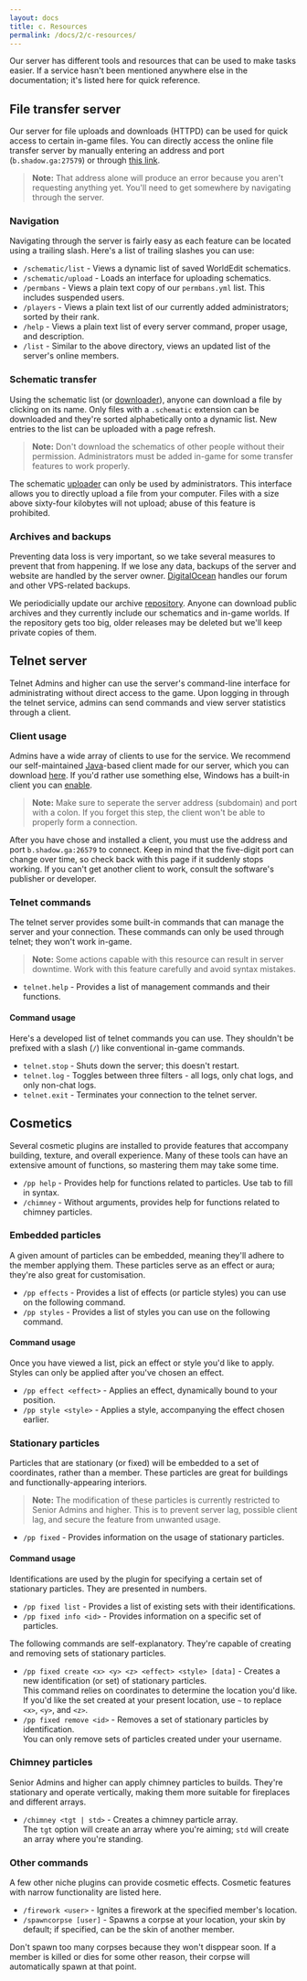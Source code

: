 ```yaml
---
layout: docs
title: c. Resources
permalink: /docs/2/c-resources/
---
```

Our server has different tools and resources that can be used to make tasks easier.
If a service hasn't been mentioned anywhere else in the documentation; it's listed here for quick reference.

## File transfer server
Our server for file uploads and downloads (HTTPD) can be used for quick access to certain in-game files.
You can directly access the online file transfer server by manually entering an address and port (`b.shadow.ga:27579`) or through [this link](http://b.shadow.ga:27579).

> **Note:** That address alone will produce an error because you aren't requesting anything yet. You'll need to get somewhere by navigating through the server.

### Navigation
Navigating through the server is fairly easy as each feature can be located using a trailing slash.
Here's a list of trailing slashes you can use:

- `/schematic/list` - Views a dynamic list of saved WorldEdit schematics.
- `/schematic/upload` - Loads an interface for uploading schematics.
- `/permbans` - Views a plain text copy of our `permbans.yml` list. This includes suspended users.
- `/players` - Views a plain text list of our currently added administrators; sorted by their rank.
- `/help` - Views a plain text list of every server command, proper usage, and description.
- `/list` - Similar to the above directory, views an updated list of the server's online members.
 
### Schematic transfer
Using the schematic list (or [downloader](http://b.shadow.ga:27579/schematic/list)), anyone can download a file by clicking on its name.
Only files with a `.schematic` extension can be downloaded and they're sorted alphabetically onto a dynamic list.
New entries to the list can be uploaded with a page refresh.

> **Note:** Don't download the schematics of other people without their permission. Administrators must be added in-game for some transfer features to work properly.

The schematic [uploader](http://b.shadow.ga:27579/schematic/list) can only be used by administrators.
This interface allows you to directly upload a file from your computer.
Files with a size above sixty-four kilobytes will not upload; abuse of this feature is prohibited.

### Archives and backups
Preventing data loss is very important, so we take several measures to prevent that from happening.
If we lose any data, backups of the server and website are handled by the server owner.
[DigitalOcean](https://m.do.co/c/7438217b1bcd) handles our forum and other VPS-related backups.

We periodicially update our archive [repository](https://git.io/v7PUB).
Anyone can download public archives and they currently include our schematics and in-game worlds.
If the repository gets too big, older releases may be deleted but we'll keep private copies of them.

## Telnet server
Telnet Admins and higher can use the server's command-line interface for administrating without direct access to the game.
Upon logging in through the telnet service, admins can send commands and view server statistics through a client.

### Client usage
Admins have a wide array of clients to use for the service.
We recommend our self-maintained [Java](https://www.java.com/en/download)-based client made for our server, which you can download [here](https://git.io/v7kJw).
If you'd rather use something else, Windows has a built-in client you can [enable](https://technet.microsoft.com/en-us/library/cc771275).

> **Note:** Make sure to seperate the server address (subdomain) and port with a colon. If you forget this step, the client won't be able to properly form a connection.

After you have chose and installed a client, you must use the address and port `b.shadow.ga:26579` to connect.
Keep in mind that the five-digit port can change over time, so check back with this page if it suddenly stops working.
If you can't get another client to work, consult the software's publisher or developer.

### Telnet commands
The telnet server provides some built-in commands that can manage the server and your connection.
These commands can only be used through telnet; they won't work in-game.

> **Note:** Some actions capable with this resource can result in server downtime. Work with this feature carefully and avoid syntax mistakes.

* `telnet.help` - Provides a list of management commands and their functions.

#### Command usage
Here's a developed list of telnet commands you can use.
They shouldn't be prefixed with a slash (`/`) like conventional in-game commands.

* `telnet.stop` - Shuts down the server; this doesn't restart.
* `telnet.log` - Toggles between three filters - all logs, only chat logs, and only non-chat logs.
* `telnet.exit` - Terminates your connection to the telnet server.

## Cosmetics
Several cosmetic plugins are installed to provide features that accompany building, texture, and overall experience.
Many of these tools can have an extensive amount of functions, so mastering them may take some time.

* `/pp help` - Provides help for functions related to particles. Use tab to fill in syntax.
* `/chimney` - Without arguments, provides help for functions related to chimney particles.

### Embedded particles
A given amount of particles can be embedded, meaning they'll adhere to the member applying them.
These particles serve as an effect or aura; they're also great for customisation.

* `/pp effects` - Provides a list of effects (or particle styles) you can use on the following command.
* `/pp styles` - Provides a list of styles you can use on the following command.
 
#### Command usage
Once you have viewed a list, pick an effect or style you'd like to apply.
Styles can only be applied after you've chosen an effect.

* `/pp effect <effect>` - Applies an effect, dynamically bound to your position.
* `/pp style <style>` - Applies a style, accompanying the effect chosen earlier.
 
### Stationary particles
Particles that are stationary (or fixed) will be embedded to a set of coordinates, rather than a member.
These particles are great for buildings and functionally-appearing interiors.

> **Note:** The modification of these particles is currently restricted to Senior Admins and higher. This is to prevent server lag, possible client lag, and secure the feature from unwanted usage.

* `/pp fixed` - Provides information on the usage of stationary particles.

#### Command usage
Identifications are used by the plugin for specifying a certain set of stationary particles.
They are presented in numbers.

* `/pp fixed list` - Provides a list of existing sets with their identifications.
* `/pp fixed info <id>` - Provides information on a specific set of particles.

The following commands are self-explanatory.
They're capable of creating and removing sets of stationary particles.

* `/pp fixed create <x> <y> <z> <effect> <style> [data]` - Creates a new identification (or set) of stationary particles.
   <br>
   This command relies on coordinates to determine the location you'd like.
   <br>
   If you'd like the set created at your present location, use `~` to replace `<x>`, `<y>`, and `<z>`.
* `/pp fixed remove <id>` - Removes a set of stationary particles by identification.
   <br>
   You can only remove sets of particles created under your username.

### Chimney particles
Senior Admins and higher can apply chimney particles to builds.
They're stationary and operate vertically, making them more suitable for fireplaces and different arrays.

* `/chimney <tgt | std>` - Creates a chimney particle array.
   <br>
   The `tgt` option will create an array where you're aiming; `std` will create an array where you're standing.

### Other commands
A few other niche plugins can provide cosmetic effects.
Cosmetic features with narrow functionality are listed here.

* `/firework <user>` - Ignites a firework at the specified member's location.
* `/spawncorpse [user]` - Spawns a corpse at your location, your skin by default; if specified, can be the skin of another member.
 
Don't spawn too many corpses because they won't disppear soon.
If a member is killed or dies for some other reason, their corpse will automatically spawn at that point.
